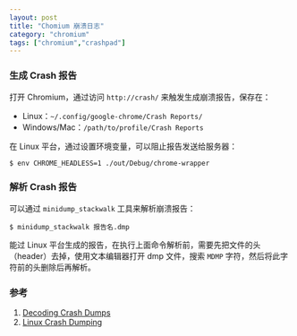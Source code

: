 ```yaml
---
layout: post
title: "Chomium 崩溃日志"
category: "chromium"
tags: ["chromium","crashpad"]
---
```


### 生成 Crash 报告

打开 Chromium，通过访问 `http://crash/` 来触发生成崩溃报告，保存在：

* Linux：`~/.config/google-chrome/Crash Reports/`
* Windows/Mac：`/path/to/profile/Crash Reports`


在 Linux 平台，通过设置环境变量，可以阻止报告发送给服务器：

```shell
$ env CHROME_HEADLESS=1 ./out/Debug/chrome-wrapper
```

<!-- more -->

### 解析 Crash 报告

可以通过 `minidump_stackwalk` 工具来解析崩溃报告：

```shell
$ minidump_stackwalk 报告名.dmp
```

能过 Linux 平台生成的报告，在执行上面命令解析前，需要先把文件的头（header）去掉，使用文本编辑器打开 dmp 文件，搜索 `MDMP` 字符，然后将此字符前的头删除后再解析。


### 参考

1. [Decoding Crash Dumps](https://www.chromium.org/developers/decoding-crash-dumps)
2. [Linux Crash Dumping](https://chromium.googlesource.com/chromium/src/+/HEAD/docs/linux_crash_dumping.md)

